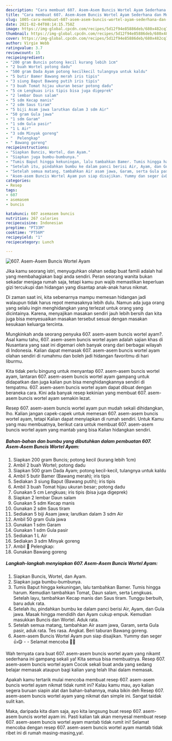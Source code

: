 ```yaml
---
description: "Cara membuat 607. Asem-Asem Buncis Wortel Ayam Sederhana dan Mudah Dibuat"
title: "Cara membuat 607. Asem-Asem Buncis Wortel Ayam Sederhana dan Mudah Dibuat"
slug: 1005-cara-membuat-607-asem-asem-buncis-wortel-ayam-sederhana-dan-mudah-dibuat
date: 2021-02-04T08:14:15.758Z
image: https://img-global.cpcdn.com/recipes/5d12f94e85886deb/680x482cq70/607-asem-asem-buncis-wortel-ayam-foto-resep-utama.jpg
thumbnail: https://img-global.cpcdn.com/recipes/5d12f94e85886deb/680x482cq70/607-asem-asem-buncis-wortel-ayam-foto-resep-utama.jpg
cover: https://img-global.cpcdn.com/recipes/5d12f94e85886deb/680x482cq70/607-asem-asem-buncis-wortel-ayam-foto-resep-utama.jpg
author: Virgie Webb
ratingvalue: 3.7
reviewcount: 15
recipeingredient:
- "200 gram Buncis potong kecil kurang lebih 1cm"
- "2 buah Wortel potong dadu"
- "500 gram Dada Ayam potong kecilkecil tulangnya untuk kaldu"
- "5 butir Bamer Bawang merah iris tipis"
- "3 siung Baput Bawang putih iris tipis"
- "3 buah Tomat hijau ukuran besar potong dadu"
- "5 cm Lengkuas iris tipis bisa juga digeprek"
- "2 lembar Daun salam"
- "5 sdm Kecap manis"
- "2 sdm Saus tiram"
- "5 biji Asam jawa larutkan dalam 3 sdm Air"
- "50 gram Gula jawa"
- "1 sdm Garam"
- "1 sdm Gula pasir"
- "1 L Air"
- "3 sdm Minyak goreng"
- "  Pelengkap"
- " Bawang goreng"
recipeinstructions:
- "Siapkan Buncis, Wortel, dan Ayam."
- "Siapkan juga bumbu-bumbunya."
- "Tumis Baput hingga kekuningan, lalu tambahkan Bamer. Tumis hingga harum. Kemudian tambahkan Tomat, Daun salam, serta Lengkuas. Setelah layu, tambahkan Kecap manis dan Saus tiram. Tunggu berbuih, baru aduk rata."
- "Setelah itu, pindahkan bumbu ke dalam panci berisi Air, Ayam, dan Gula jawa. Masak hingga mendidih dan Ayam cukup empuk. Kemudian masukkan Buncis dan Wortel. Aduk rata."
- "Setelah semua matang, tambahkan Air asam jawa, Garam, serta Gula pasir, aduk rata. Tes rasa. Angkat. Beri taburan Bawang goreng."
- "Asem-asem Buncis Wortel Ayam pun siap disajikan. Yummy dan seger 👍😋  Selamat mencoba 🙏😊"
categories:
- Resep
tags:
- 607
- asemasem
- buncis

katakunci: 607 asemasem buncis 
nutrition: 267 calories
recipecuisine: Indonesian
preptime: "PT33M"
cooktime: "PT56M"
recipeyield: "1"
recipecategory: Lunch

---
```



![607. Asem-Asem Buncis Wortel Ayam](https://img-global.cpcdn.com/recipes/5d12f94e85886deb/680x482cq70/607-asem-asem-buncis-wortel-ayam-foto-resep-utama.jpg)

Jika kamu seorang istri, menyuguhkan olahan sedap buat famili adalah hal yang membahagiakan bagi anda sendiri. Peran seorang  wanita bukan sekadar menjaga rumah saja, tetapi kamu pun wajib memastikan keperluan gizi tercukupi dan hidangan yang disantap anak-anak harus nikmat.

Di zaman  saat ini, kita sebenarnya mampu memesan hidangan jadi walaupun tidak harus repot memasaknya lebih dulu. Namun ada juga orang yang selalu ingin menghidangkan yang terlezat untuk orang yang dicintainya. Karena, menyajikan masakan sendiri jauh lebih bersih dan kita juga bisa menyesuaikan masakan tersebut sesuai dengan masakan kesukaan keluarga tercinta. 



Mungkinkah anda seorang penyuka 607. asem-asem buncis wortel ayam?. Asal kamu tahu, 607. asem-asem buncis wortel ayam adalah sajian khas di Nusantara yang saat ini digemari oleh banyak orang dari berbagai wilayah di Indonesia. Kalian dapat memasak 607. asem-asem buncis wortel ayam olahan sendiri di rumahmu dan boleh jadi hidangan favoritmu di hari liburmu.

Kita tidak perlu bingung untuk menyantap 607. asem-asem buncis wortel ayam, lantaran 607. asem-asem buncis wortel ayam gampang untuk didapatkan dan juga kalian pun bisa menghidangkannya sendiri di tempatmu. 607. asem-asem buncis wortel ayam dapat dibuat dengan beraneka cara. Kini ada banyak resep kekinian yang membuat 607. asem-asem buncis wortel ayam semakin lezat.

Resep 607. asem-asem buncis wortel ayam pun mudah sekali dihidangkan, lho. Kalian jangan capek-capek untuk memesan 607. asem-asem buncis wortel ayam, tetapi Kalian dapat menyiapkan di rumah sendiri. Untuk Kamu yang mau membuatnya, berikut cara untuk membuat 607. asem-asem buncis wortel ayam yang mantab yang bisa Kalian hidangkan sendiri.

<!--inarticleads1-->

##### Bahan-bahan dan bumbu yang dibutuhkan dalam pembuatan 607. Asem-Asem Buncis Wortel Ayam:

1. Siapkan 200 gram Buncis; potong kecil (kurang lebih 1cm)
1. Ambil 2 buah Wortel; potong dadu
1. Siapkan 500 gram Dada Ayam; potong kecil-kecil, tulangnya untuk kaldu
1. Ambil 5 butir Bamer (Bawang merah); iris tipis
1. Sediakan 3 siung Baput (Bawang putih); iris tipis
1. Ambil 3 buah Tomat hijau ukuran besar; potong dadu
1. Gunakan 5 cm Lengkuas; iris tipis (bisa juga digeprek)
1. Siapkan 2 lembar Daun salam
1. Gunakan 5 sdm Kecap manis
1. Gunakan 2 sdm Saus tiram
1. Sediakan 5 biji Asam jawa; larutkan dalam 3 sdm Air
1. Ambil 50 gram Gula jawa
1. Gunakan 1 sdm Garam
1. Gunakan 1 sdm Gula pasir
1. Sediakan 1 L Air
1. Sediakan 3 sdm Minyak goreng
1. Ambil  📌 Pelengkap:
1. Gunakan  Bawang goreng




<!--inarticleads2-->

##### Langkah-langkah menyiapkan 607. Asem-Asem Buncis Wortel Ayam:

1. Siapkan Buncis, Wortel, dan Ayam.
1. Siapkan juga bumbu-bumbunya.
1. Tumis Baput hingga kekuningan, lalu tambahkan Bamer. Tumis hingga harum. Kemudian tambahkan Tomat, Daun salam, serta Lengkuas. Setelah layu, tambahkan Kecap manis dan Saus tiram. Tunggu berbuih, baru aduk rata.
1. Setelah itu, pindahkan bumbu ke dalam panci berisi Air, Ayam, dan Gula jawa. Masak hingga mendidih dan Ayam cukup empuk. Kemudian masukkan Buncis dan Wortel. Aduk rata.
1. Setelah semua matang, tambahkan Air asam jawa, Garam, serta Gula pasir, aduk rata. Tes rasa. Angkat. Beri taburan Bawang goreng.
1. Asem-asem Buncis Wortel Ayam pun siap disajikan. Yummy dan seger 👍😋 -  - Selamat mencoba 🙏😊




Wah ternyata cara buat 607. asem-asem buncis wortel ayam yang nikamt sederhana ini gampang sekali ya! Kita semua bisa membuatnya. Resep 607. asem-asem buncis wortel ayam Cocok sekali buat anda yang sedang belajar memasak ataupun bagi kalian yang telah lihai dalam memasak.

Apakah kamu tertarik mulai mencoba membuat resep 607. asem-asem buncis wortel ayam nikmat tidak rumit ini? Kalau kamu mau, ayo kalian segera buruan siapin alat dan bahan-bahannya, maka bikin deh Resep 607. asem-asem buncis wortel ayam yang nikmat dan simple ini. Sangat taidak sulit kan. 

Maka, daripada kita diam saja, ayo kita langsung buat resep 607. asem-asem buncis wortel ayam ini. Pasti kalian tak akan menyesal membuat resep 607. asem-asem buncis wortel ayam mantab tidak rumit ini! Selamat mencoba dengan resep 607. asem-asem buncis wortel ayam mantab tidak ribet ini di rumah masing-masing,ya!.

